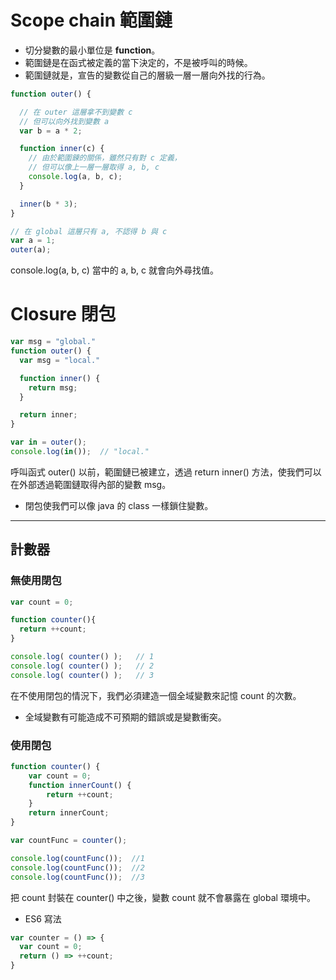 # Scope chain 範圍鏈
* 切分變數的最小單位是 **function**。
* 範圍鏈是在函式被定義的當下決定的，不是被呼叫的時候。
* 範圍鏈就是，宣告的變數從自己的層級一層一層向外找的行為。
```js
function outer() {

  // 在 outer 這層拿不到變數 c
  // 但可以向外找到變數 a
  var b = a * 2;

  function inner(c) {
    // 由於範圍鍊的關係，雖然只有對 c 定義，
    // 但可以像上一層一層取得 a, b, c
    console.log(a, b, c);
  }

  inner(b * 3);
}

// 在 global 這層只有 a, 不認得 b 與 c
var a = 1;
outer(a);
```
console.log(a, b, c) 當中的 a, b, c 就會向外尋找值。
# Closure 閉包
```js
var msg = "global."
function outer() {
  var msg = "local."

  function inner() {
    return msg;
  }

  return inner;
}

var in = outer();
console.log(in());  // "local."
```
呼叫函式 outer() 以前，範圍鏈已被建立，透過 return inner() 方法，使我們可以在外部透過範圍鏈取得內部的變數 msg。

* 閉包使我們可以像 java 的 class 一樣鎖住變數。
---
## 計數器
### 無使用閉包
```js
var count = 0;

function counter(){
  return ++count;
}

console.log( counter() );   // 1
console.log( counter() );   // 2
console.log( counter() );   // 3
```
在不使用閉包的情況下，我們必須建造一個全域變數來記憶 count 的次數。
* 全域變數有可能造成不可預期的錯誤或是變數衝突。
### 使用閉包
```js
function counter() {
    var count = 0;
    function innerCount() {
        return ++count;
    }
    return innerCount;
}

var countFunc = counter();

console.log(countFunc());  //1
console.log(countFunc());  //2
console.log(countFunc());  //3
```
把 count 封裝在 counter() 中之後，變數 count 就不會暴露在 global 環境中。

* ES6 寫法
```js
var counter = () => {
  var count = 0;
  return () => ++count;
}
```